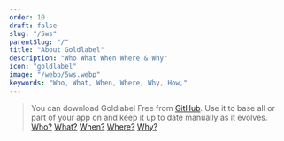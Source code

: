 ```yaml
---
order: 10
draft: false
slug: "/5ws"
parentSlug: "/"
title: "About Goldlabel"
description: "Who What When Where & Why"
icon: "goldlabel"
image: "/webp/5ws.webp"
keywords: "Who, What, When, Where, Why, How,"
---
```

> You can download Goldlabel Free from [GitHub](https://github.com/listingslab-software/goldlabelopensource). Use it to base all or part of your app on and keep it up to date manually as it evolves. [Who?](/the-5-ws/who) [What?](/the-5-ws/what) [When?](/the-5-ws/when) [Where?](/the-5-ws/where) [Why?](/the-5-ws/why)